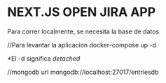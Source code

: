# NEXT.JS OPEN JIRA APP
Para correr localmente, se necesita la base de datos

//Para levantar la aplicacion
docker-compose up -d

*El -d significa _detached_

//mongodb url
mongodb://localhost:27017/entriesdb